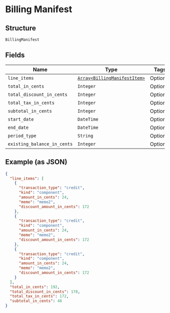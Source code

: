 
# Billing Manifest

## Structure

`BillingManifest`

## Fields

| Name | Type | Tags | Description |
|  --- | --- | --- | --- |
| `line_items` | [`Array<BillingManifestItem>`](../../doc/models/billing-manifest-item.md) | Optional | - |
| `total_in_cents` | `Integer` | Optional | - |
| `total_discount_in_cents` | `Integer` | Optional | - |
| `total_tax_in_cents` | `Integer` | Optional | - |
| `subtotal_in_cents` | `Integer` | Optional | - |
| `start_date` | `DateTime` | Optional | - |
| `end_date` | `DateTime` | Optional | - |
| `period_type` | `String` | Optional | - |
| `existing_balance_in_cents` | `Integer` | Optional | - |

## Example (as JSON)

```json
{
  "line_items": [
    {
      "transaction_type": "credit",
      "kind": "component",
      "amount_in_cents": 24,
      "memo": "memo2",
      "discount_amount_in_cents": 172
    },
    {
      "transaction_type": "credit",
      "kind": "component",
      "amount_in_cents": 24,
      "memo": "memo2",
      "discount_amount_in_cents": 172
    },
    {
      "transaction_type": "credit",
      "kind": "component",
      "amount_in_cents": 24,
      "memo": "memo2",
      "discount_amount_in_cents": 172
    }
  ],
  "total_in_cents": 192,
  "total_discount_in_cents": 178,
  "total_tax_in_cents": 172,
  "subtotal_in_cents": 48
}
```

